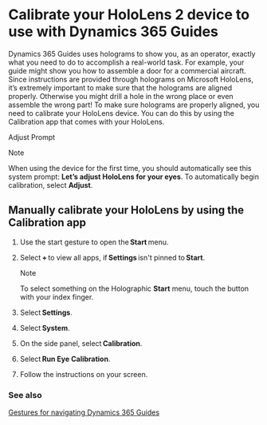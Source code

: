 
# Calibrate your HoloLens 2 device to use with Dynamics 365 Guides

Dynamics 365 Guides uses holograms to show you, as an operator, exactly what you need to do to accomplish a real-world task. For example, your guide might show you how to assemble a door for a commercial aircraft. Since instructions are provided through holograms on Microsoft HoloLens, it’s extremely important to make sure that the holograms are aligned properly. Otherwise you might drill a hole in the wrong place or even assemble the wrong part! To make sure holograms are properly aligned, you need to calibrate your HoloLens device. You can do this by using the Calibration app that comes with your HoloLens.  

Adjust Prompt 

>[!NOTE]
>When using the device for the first time, you should automatically see this system prompt: **Let’s adjust HoloLens for your eyes**. To automatically begin calibration, select **Adjust**.

## Manually calibrate your HoloLens by using the Calibration app 

1. Use the start gesture to open the **Start** menu. 

2. Select **+** to view all apps, if **Settings** isn't pinned to **Start**. 

    >[!NOTE]
    >To select something on the Holographic **Start** menu, touch the button with your index finger.

3. Select **Settings**. 

4. Select **System**. 

5. On the side panel, select **Calibration**. 

6. Select **Run Eye Calibration**. 

7. Follow the instructions on your screen. 

### See also

[Gestures for navigating Dynamics 365 Guides](operator-gestures.md)
